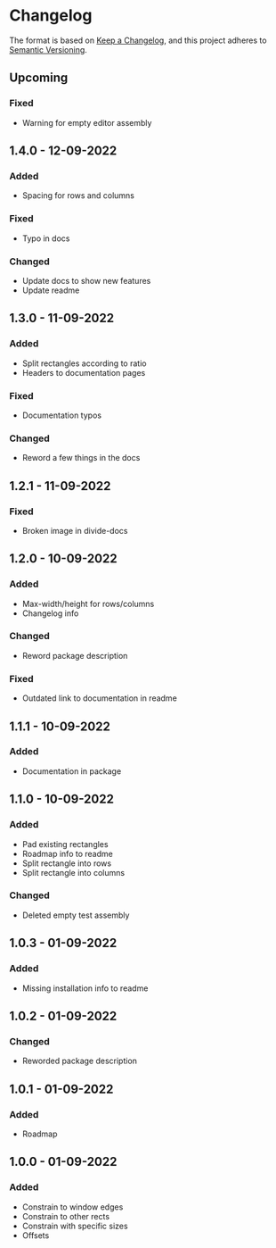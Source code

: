 ﻿# Changelog

The format is based on [Keep a Changelog](https://keepachangelog.com/en/1.0.0/),
and this project adheres to [Semantic Versioning](https://semver.org/spec/v2.0.0.html).

## Upcoming

### Fixed

- Warning for empty editor assembly

## 1.4.0 - 12-09-2022

### Added

- Spacing for rows and columns

### Fixed

- Typo in docs

### Changed

- Update docs to show new features
- Update readme

## 1.3.0 - 11-09-2022

### Added

- Split rectangles according to ratio
- Headers to documentation pages

### Fixed

- Documentation typos

### Changed

- Reword a few things in the docs

## 1.2.1 - 11-09-2022

### Fixed

- Broken image in divide-docs

## 1.2.0 - 10-09-2022

### Added

- Max-width/height for rows/columns
- Changelog info

### Changed

- Reword package description

### Fixed

- Outdated link to documentation in readme

## 1.1.1 - 10-09-2022

### Added

- Documentation in package

## 1.1.0 - 10-09-2022

### Added

- Pad existing rectangles
- Roadmap info to readme
- Split rectangle into rows
- Split rectangle into columns

### Changed

- Deleted empty test assembly

## 1.0.3 - 01-09-2022

### Added

- Missing installation info to readme

## 1.0.2 - 01-09-2022

### Changed

- Reworded package description

## 1.0.1 - 01-09-2022

### Added

- Roadmap

## 1.0.0 - 01-09-2022

### Added

- Constrain to window edges
- Constrain to other rects
- Constrain with specific sizes
- Offsets